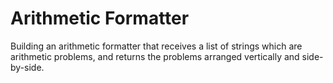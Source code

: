 # Arithmetic Formatter
 Building an arithmetic formatter that receives a list of strings which are arithmetic problems, and returns the problems arranged vertically and side-by-side.
